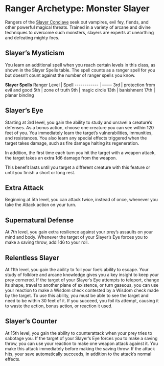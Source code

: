 # Ranger Archetype: Monster Slayer
Rangers of the [Slayer Conclave](/Organizations/MerchantGuilds/SlayerConclave.md) seek out vampires, evil fey, fiends, and other powerful magical threats. Trained in a variety of arcane and divine techniques to overcome such monsters, slayers are experts at unearthing and defeating mighty foes.

## Slayer’s Mysticism
You learn an additional spell when you reach certain levels in this class, as shown in the Slayer Spells table. The spell counts as a ranger spell for you but doesn’t count against the number of ranger spells you know.

**Slayer Spells** 
Ranger Level | Spell
------------ | -----
3rd | protection from evil and good
5th | zone of truth
9th | magic circle
13th | banishment
17th | planar binding

## Slayer’s Eye
Starting at 3rd level, you gain the ability to study and unravel a creature’s defenses. As a bonus action, choose one creature you can see within 120 feet of you. You immediately learn the target’s vulnerabilities, immunities, and resistances. You also learn any special effects triggered when the target takes damage, such as fire damage halting its regeneration.

In addition, the first time each turn you hit the target with a weapon attack, the target takes an extra 1d6 damage from the weapon.

This benefit lasts until you target a different creature with this feature or until you finish a short or long rest.

## Extra Attack
Beginning at 5th level, you can attack twice, instead of once, whenever you take the Attack action on your turn.
 
## Supernatural Defense
At 7th level, you gain extra resilience against your prey’s assaults on your mind and body. Whenever the target of your Slayer’s Eye forces you to make a saving throw, add 1d6 to your roll.

## Relentless Slayer
At 11th level, you gain the ability to foil your foe’s ability to escape. Your study of folklore and arcane knowledge gives you a key insight to keep your prey cornered. If the target of your Slayer’s Eye attempts to teleport, change its shape, travel to another plane of existence, or turn gaseous, you can use your reaction to make a Wisdom check contested by a Wisdom check made by the target. To use this ability, you must be able to see the target and need to be within 30 feet of it. If you succeed, you foil its attempt, causing it to waste the action, bonus action, or reaction it used.

## Slayer’s Counter
At 15th level, you gain the ability to counterattack when your prey tries to sabotage you. If the target of your Slayer’s Eye forces you to make a saving throw, you can use your reaction to make one weapon attack against it. You make this attack immediately before making the saving throw. If the attack hits, your save automatically succeeds, in addition to the attack’s normal effects.
